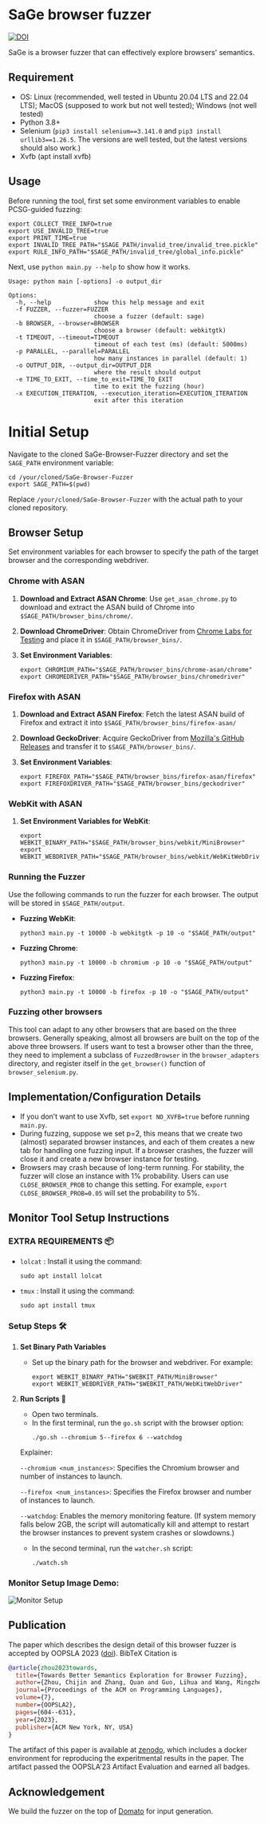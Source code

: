 # SaGe browser fuzzer

[![DOI](https://zenodo.org/badge/DOI/10.5281/zenodo.8328742.svg)](https://doi.org/10.5281/zenodo.8328742)

SaGe is a browser fuzzer that can effectively explore browsers' semantics.

## Requirement

- OS: Linux (recommended, well tested in Ubuntu 20.04 LTS and 22.04 LTS); MacOS (supposed to work but not well tested); Windows (not well tested)
- Python 3.8+
- Selenium (``pip3 install selenium==3.141.0`` and ``pip3 install urllib3==1.26.5``. The versions are well tested, but the latest versions should also work.)
- Xvfb (apt install xvfb)

## Usage

Before running the tool, first set some environment variables to enable PCSG-guided fuzzing:

```
export COLLECT_TREE_INFO=true
export USE_INVALID_TREE=true
export PRINT_TIME=true
export INVALID_TREE_PATH="$SAGE_PATH/invalid_tree/invalid_tree.pickle"
export RULE_INFO_PATH="$SAGE_PATH/invalid_tree/global_info.pickle"
```

Next, use ```python main.py --help``` to show how it works.

```
Usage: python main [-options] -o output_dir

Options:
  -h, --help            show this help message and exit
  -f FUZZER, --fuzzer=FUZZER
                        choose a fuzzer (default: sage)
  -b BROWSER, --browser=BROWSER
                        choose a browser (default: webkitgtk)
  -t TIMEOUT, --timeout=TIMEOUT
                        timeout of each test (ms) (default: 5000ms)
  -p PARALLEL, --parallel=PARALLEL
                        how many instances in parallel (default: 1)
  -o OUTPUT_DIR, --output_dir=OUTPUT_DIR
                        where the result should output
  -e TIME_TO_EXIT, --time_to_exit=TIME_TO_EXIT
                        time to exit the fuzzing (hour)
  -x EXECUTION_ITERATION, --execution_iteration=EXECUTION_ITERATION
                        exit after this iteration
```

# Initial Setup

Navigate to the cloned SaGe-Browser-Fuzzer directory and set the `SAGE_PATH` environment variable:

```
cd /your/cloned/SaGe-Browser-Fuzzer
export SAGE_PATH=$(pwd)
```

Replace `/your/cloned/SaGe-Browser-Fuzzer` with the actual path to your cloned repository.

## Browser Setup

Set environment variables for each browser to specify the path of the target browser and the corresponding webdriver.

### Chrome with ASAN

1. **Download and Extract ASAN Chrome**: 
   Use `get_asan_chrome.py` to download and extract the ASAN build of Chrome into `$SAGE_PATH/browser_bins/chrome/`.

2. **Download ChromeDriver**: 
   Obtain ChromeDriver from [Chrome Labs for Testing](https://googlechromelabs.github.io/chrome-for-testing/) and place it in `$SAGE_PATH/browser_bins/`.

3. **Set Environment Variables**:
   ```
   export CHROMIUM_PATH="$SAGE_PATH/browser_bins/chrome-asan/chrome"
   export CHROMEDRIVER_PATH="$SAGE_PATH/browser_bins/chromedriver"
   ```

### Firefox with ASAN

1. **Download and Extract ASAN Firefox**: 
   Fetch the latest ASAN build of Firefox and extract it into `$SAGE_PATH/browser_bins/firefox-asan/`

2. **Download GeckoDriver**: 
   Acquire GeckoDriver from [Mozilla's GitHub Releases](https://github.com/mozilla/geckodriver/releases) and transfer it to `$SAGE_PATH/browser_bins/`.

3. **Set Environment Variables**:
   ```
   export FIREFOX_PATH="$SAGE_PATH/browser_bins/firefox-asan/firefox"
   export FIREFOXDRIVER_PATH="$SAGE_PATH/browser_bins/geckodriver"
   ```

### WebKit with ASAN

1. **Set Environment Variables for WebKit**:
   ```
   export WEBKIT_BINARY_PATH="$SAGE_PATH/browser_bins/webkit/MiniBrowser"
   export WEBKIT_WEBDRIVER_PATH="$SAGE_PATH/browser_bins/webkit/WebKitWebDriver"
   ```

### Running the Fuzzer

Use the following commands to run the fuzzer for each browser. The output will be stored in `$SAGE_PATH/output`.

- **Fuzzing WebKit**:
  ```
  python3 main.py -t 10000 -b webkitgtk -p 10 -o "$SAGE_PATH/output"
  ```

- **Fuzzing Chrome**:
  ```
  python3 main.py -t 10000 -b chromium -p 10 -o "$SAGE_PATH/output"
  ```

- **Fuzzing Firefox**:
  ```
  python3 main.py -t 10000 -b firefox -p 10 -o "$SAGE_PATH/output"
  ```

### Fuzzing other browsers

This tool can adapt to any other browsers that are based on the three browsers. Generally speaking, almost all browsers are built on the top of the above three browsers. If users want to test a browser other than the three, they need to implement a subclass of ``FuzzedBrowser`` in the ``browser_adapters`` directory, and register itself in the ``get_browser()`` function of ``browser_selenium.py``.

## Implementation/Configuration Details
- If you don’t want to use Xvfb, set ``export NO_XVFB=true`` before running ``main.py``.
- During fuzzing, suppose we set p=2, this means that we create two (almost) separated browser instances, and each of them creates a new tab for handling one fuzzing input. If a browser crashes, the fuzzer will close it and create a new browser instance for testing.
- Browsers may crash because of long-term running. For stability, the fuzzer will close an instance with 1% probability. Users can use ``CLOSE_BROWSER_PROB`` to change this setting. For example, ``export CLOSE_BROWSER_PROB=0.05`` will set the probability to 5%.

## Monitor Tool Setup Instructions 

### EXTRA REQUIREMENTS 📦
- `lolcat` : Install it using the command:
  ```
  sudo apt install lolcat
  ```
- `tmux` : Install it using the command:
  ```
  sudo apt install tmux
  ```

### Setup Steps 🛠️
1. **Set Binary Path Variables** 
   - Set up the binary path for the browser and webdriver. For example:
     ```
     export WEBKIT_BINARY_PATH="$WEBKIT_PATH/MiniBrowser"
     export WEBKIT_WEBDRIVER_PATH="$WEBKIT_PATH/WebKitWebDriver"
     ```

2. **Run Scripts** 🚀
   - Open two terminals.
   - In the first terminal, run the `go.sh` script with the browser option:
     ```
     ./go.sh --chromium 5--firefox 6 --watchdog
     ```

   Explainer:
   
    ```--chromium <num_instances>```: Specifies the Chromium browser and number of instances to launch.
   
    ```--firefox <num_instances>```: Specifies the Firefox browser and number of instances to launch.
   
    ```--watchdog```: Enables the memory monitoring feature. (If system memory falls below 2GB, the script will automatically kill and attempt to restart the browser instances to prevent system crashes or slowdowns.)
   

   - In the second terminal, run the `watcher.sh` script:
     ```
     ./watch.sh
     ```

### Monitor Setup Image Demo:
  ![Monitor Setup](monitor.png)

## Publication

The paper which describes the design detail of this browser fuzzer is accepted by OOPSLA 2023 ([doi](https://doi.org/10.1145/3622819)). BibTeX Citation is 

```bibtex
@article{zhou2023towards,
  title={Towards Better Semantics Exploration for Browser Fuzzing},
  author={Zhou, Chijin and Zhang, Quan and Guo, Lihua and Wang, Mingzhe and Jiang, Yu and Liao, Qing and Wu, Zhiyong and Li, Shanshan and Gu, Bin},
  journal={Proceedings of the ACM on Programming Languages},
  volume={7},
  number={OOPSLA2},
  pages={604--631},
  year={2023},
  publisher={ACM New York, NY, USA}
}
```

The artifact of this paper is available at [zenodo](https://doi.org/10.5281/zenodo.8328742), which includes a docker environment for reproducing the experitmental results in the paper. The artifact passed the OOPSLA'23 Artifact Evaluation and earned all badges.

## Acknowledgement

We build the fuzzer on the top of [Domato](https://github.com/googleprojectzero/domato) for input generation.
